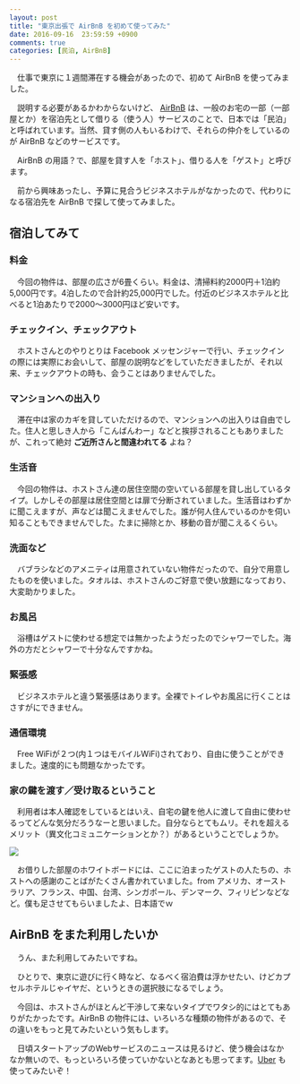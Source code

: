 ```yaml
---
layout: post
title: "東京出張で AirBnB を初めて使ってみた"
date: 2016-09-16  23:59:59 +0900
comments: true
categories: [民泊, AirBnB]
---
```

　仕事で東京に１週間滞在する機会があったので、初めて AirBnB を使ってみました。

<!--more-->

　説明する必要があるかわからないけど、 [AirBnB](https://www.airbnb.jp/) は、一般のお宅の一部（一部屋とか）を宿泊先として借りる（使う人）サービスのことで、日本では「民泊」と呼ばれています。当然、貸す側の人もいるわけで、それらの仲介をしているのが AirBnB などのサービスです。

　AirBnB の用語？で、部屋を貸す人を「ホスト」、借りる人を「ゲスト」と呼びます。

　前から興味あったし、予算に見合うビジネスホテルがなかったので、代わりになる宿泊先を AirBnB で探して使ってみました。

## 宿泊してみて

### 料金

　今回の物件は、部屋の広さが6畳くらい。料金は、清掃料約2000円＋1泊約5,000円です。4泊したので合計約25,000円でした。付近のビジネスホテルと比べると1泊あたりで2000〜3000円ほど安いです。

### チェックイン、チェックアウト

　ホストさんとのやりとりは Facebook メッセンジャーで行い、チェックインの際には実際にお会いして、部屋の説明などをしていただきましたが、それ以来、チェックアウトの時も、会うことはありませんでした。

### マンションへの出入り

　滞在中は家のカギを貸していただけるので、マンションへの出入りは自由でした。住人と思しき人から「こんばんわー」などと挨拶されることもありましたが、これって絶対 **ご近所さんと間違われてる** よね？

### 生活音

　今回の物件は、ホストさん達の居住空間の空いている部屋を貸し出しているタイプ。しかしその部屋は居住空間とは扉で分断されていました。生活音はわずかに聞こえますが、声などは聞こえませんでした。誰が何人住んでいるのかを伺い知ることもできませんでした。たまに掃除とか、移動の音が聞こえるくらい。

### 洗面など

　バブラシなどのアメニティは用意されていない物件だったので、自分で用意したものを使いました。タオルは、ホストさんのご好意で使い放題になっており、大変助かりました。
　
### お風呂

　浴槽はゲストに使わせる想定では無かったようだったのでシャワーでした。海外の方だとシャワーで十分なんですかね。

### 緊張感

　ビジネスホテルと違う緊張感はあります。全裸でトイレやお風呂に行くことはさすがにできません。

### 通信環境

　Free WiFiが２つ(内１つはモバイルWiFi)されており、自由に使うことができました。速度的にも問題なかったです。
　
### 家の鍵を渡す／受け取るということ

　利用者は本人確認をしているとはいえ、自宅の鍵を他人に渡して自由に使わせるってどんな気分だろうなーと思いました。自分ならとてもムリ。それを超えるメリット（異文化コミュニケーションとか？）があるということでしょうか。

![](http://blog.amay077.net/assets/images/posts/airbnb_first_impression_01.jpg)

　お借りした部屋のホワイトボードには、ここに泊まったゲストの人たちの、ホストへの感謝のことばがたくさん書かれていました。from アメリカ、オーストラリア、フランス、中国、台湾、シンガポール、デンマーク、フィリピンなどなど。僕も足させてもらいましたよ、日本語でｗ

## AirBnB をまた利用したいか

　うん、また利用してみたいですね。

　ひとりで、東京に遊びに行く時など、なるべく宿泊費は浮かせたい、けどカプセルホテルじゃイヤだ、というときの選択肢になるでしょう。

　今回は、ホストさんがほとんど干渉して来ないタイプでワタシ的にはとてもありがたかったです。AirBnB の物件には、いろいろな種類の物件があるので、その違いをもっと見てみたいという気もします。

　日頃スタートアップのWebサービスのニュースは見るけど、使う機会はなかなか無いので、もっといろいろ使っていかないとなあとも思ってます。[Uber](https://www.uber.com/ja/) も使ってみたいぞ！